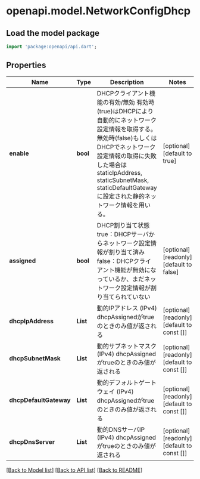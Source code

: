 # openapi.model.NetworkConfigDhcp

## Load the model package
```dart
import 'package:openapi/api.dart';
```

## Properties
Name | Type | Description | Notes
------------ | ------------- | ------------- | -------------
**enable** | **bool** | DHCPクライアント機能の有効/無効   有効時(true)はDHCPにより自動的にネットワーク設定情報を取得する。   無効時(false)もしくはDHCPでネットワーク設定情報の取得に失敗した場合は staticIpAddress, staticSubnetMask, staticDefaultGateway に設定された静的ネットワーク情報を用いる。  | [optional] [default to true]
**assigned** | **bool** | DHCP割り当て状態   true：DHCPサーバからネットワーク設定情報が割り当て済み   false：DHCPクライアント機能が無効になっているか、まだネットワーク設定情報が割り当てられていない  | [optional] [readonly] [default to false]
**dhcpIpAddress** | **List<int>** | 動的IPアドレス (IPv4) dhcpAssignedがtrueのときのみ値が返される  | [optional] [readonly] [default to const []]
**dhcpSubnetMask** | **List<int>** | 動的サブネットマスク (IPv4) dhcpAssignedがtrueのときのみ値が返される  | [optional] [readonly] [default to const []]
**dhcpDefaultGateway** | **List<int>** | 動的デフォルトゲートウェイ (IPv4) dhcpAssignedがtrueのときのみ値が返される  | [optional] [readonly] [default to const []]
**dhcpDnsServer** | **List<int>** | 動的DNSサーバIP (IPv4)   dhcpAssignedがtrueのときのみ値が返される  | [optional] [readonly] [default to const []]

[[Back to Model list]](../README.md#documentation-for-models) [[Back to API list]](../README.md#documentation-for-api-endpoints) [[Back to README]](../README.md)


